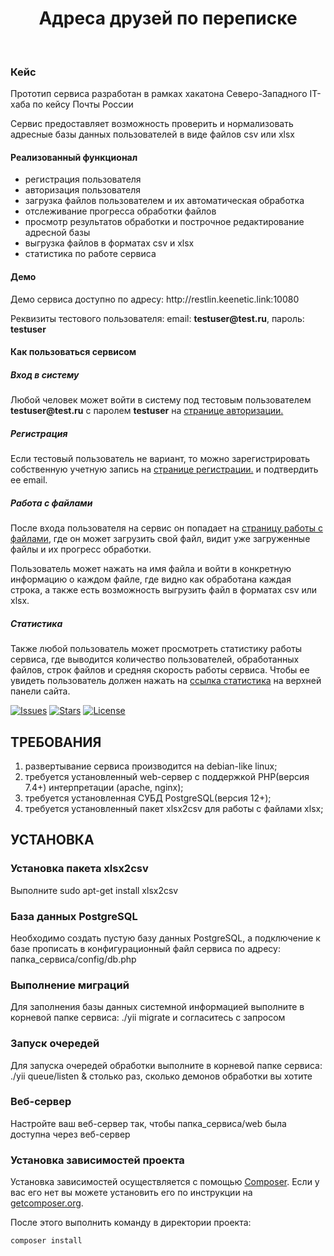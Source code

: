 <p align="center">
    <h1 align="center">Адреса друзей по переписке</h1>
    <br>
</p>

<h3>Кейс</h3>
<p>Прототип сервиса разработан в рамках хакатона Северо-Западного IT-хаба по кейсу Почты России</p>
<p>Сервис предоставляет возможность проверить и нормализовать адресные базы данных пользователей в виде файлов csv или xlsx</p>

<h4>Реализованный функционал</h4>
<ul>
    <li>регистрация пользователя</li>
    <li>авторизация пользователя</li>
    <li>загрузка файлов пользователем и их автоматическая обработка</li>
    <li>отслеживание прогресса обработки файлов</li>
    <li>просмотр результатов обработки и построчное редактирование адресной базы</li>
    <li>выгрузка файлов в форматах csv и xlsx</li>
    <li>статистика по работе сервиса</li>
</ul>
<h4>Демо</h4>
<p>Демо сервиса доступно по адресу: http://restlin.keenetic.link:10080 </p>
<p>Реквизиты тестового пользователя: email: <b>testuser@test.ru</b>, пароль: <b>testuser</b></p>

<h4>Как пользоваться сервисом</h4>

<h5>Вход в систему</h5>
<p>Любой человек может войти в систему под тестовым пользователем <b>testuser@test.ru</b> с паролем <b>testuser</b> на <a href="http://restlin.keenetic.link:10080/index.php?r=site%2Flogin">странице авторизации.</a></p>

<h5>Регистрация</h5>
<p>Если тестовый пользователь не вариант, то можно зарегистрировать собственную учетную запись на <a href="http://restlin.keenetic.link:10080/index.php?r=site%2Fregistration">странице регистрации.</a> и подтвердить ее email.</p>

<h5>Работа с файлами</h5>
<p>После входа пользователя на сервис он попадает на <a href="http://restlin.keenetic.link:10080/index.php?r=file%2Findex">страницу работы с файлами</a>, где он может загрузить свой файл, видит уже загруженные файлы и их прогресс обработки.</p>
<p>Пользователь может нажать на имя файла и войти в конкретную информацию о каждом файле, где видно как обработана каждая строка, а также есть возможность выгрузить файл в форматах csv или xlsx.</p>

<h5>Статистика</h5>
<p>Также любой пользователь может просмотреть статистику работы сервиса, где выводится количество пользователей, обработанных файлов, строк файлов и средняя скорость работы сервиса. Чтобы ее увидеть пользователь должен нажать на <a href="http://restlin.keenetic.link:10080/index.php?r=site%2Fstats">ссылка статистика</a> на верхней панели сайта.</p>

[![Issues](https://img.shields.io/github/issues/Restlin/russian_mail_address_parser)](https://github.com/Restlin/russian_mail_address_parser/issues)
[![Stars](https://img.shields.io/github/stars/Restlin/russian_mail_address_parser)](https://github.com/Restlin/russian_mail_address_parser/stargazers)
[![License](https://img.shields.io/github/license/Restlin/russian_mail_address_parser)](https://github.com/Restlin/russian_mail_address_parser/blob/master/LICENSE.md)



ТРЕБОВАНИЯ
------------
1) развертывание сервиса производится на debian-like linux;
2) требуется установленный web-сервер с поддержкой PHP(версия 7.4+) интерпретации (apache, nginx);
3) требуется установленная СУБД PostgreSQL(версия 12+);
4) требуется установленный пакет xlsx2csv для работы с файлами xlsx;


УСТАНОВКА
------------
### Установка пакета xlsx2csv

Выполните sudo apt-get install xlsx2csv
### База данных PostgreSQL

Необходимо создать пустую базу данных PostgreSQL, а подключение к базе прописать в конфигурационный файл сервиса по адресу: папка_сервиса/config/db.php
### Выполнение миграций

Для заполнения базы данных системной информацией выполните в корневой папке сервиса: ./yii migrate и согласитесь с запросом
### Запуск очередей

Для запуска очередей обработки выполните в корневой папке сервиса: ./yii queue/listen & столько раз, сколько демонов обработки вы хотите
### Веб-сервер

Настройте ваш веб-сервер так, чтобы папка_сервиса/web была доступна через веб-сервер

### Установка зависимостей проекта

Установка зависимостей осуществляется с помощью [Composer](http://getcomposer.org/). Если у вас его нет вы можете установить его по инструкции
на [getcomposer.org](http://getcomposer.org/doc/00-intro.md#installation-nix).

После этого выполнить команду в директории проекта:

~~~
composer install
~~~
